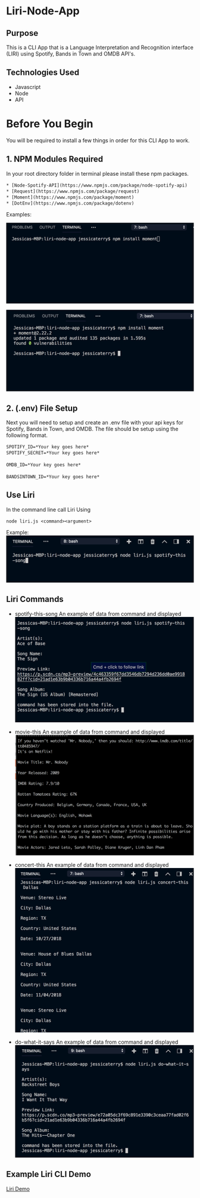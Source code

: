 # Liri-Node-App

## Purpose

This is a CLI App that is a Language Interpretation and Recognition interface (LIRI) using Spotify, Bands in Town and OMDB API's. 

## Technologies Used

* Javascript
* Node
* API

# Before You Begin

You will be required to install a few things in order for this CLI App to work.

## 1. NPM Modules Required
 
 In your root directory folder in terminal please install these npm packages.

 ```
* [Node-Spotify-API](https://www.npmjs.com/package/node-spotify-api)
* [Request](https://www.npmjs.com/package/request)
* [Moment](https://www.npmjs.com/package/moment)
* [DotEnv](https://www.npmjs.com/package/dotenv)
```
Examples: 

![Npm Example Input](screenshots/installNPM.png)

![NPM Successful Install](screenshots/packageInstalled.png)

## 2. (.env) File Setup

Next you will need to setup and create an .env file with your api keys for Spotify, Bands in Town, and OMDB. The file should be setup using the following format.

```
SPOTIFY_ID=*Your key goes here*
SPOTIFY_SECRET=*Your key goes here*

OMDB_ID=*Your key goes here*

BANDSINTOWN_ID=*Your key goes here*
```

## Use Liri

In the command line call Liri Using

```
node liri.js <command><argument>
```
Example:
![Liri Call](screenshots/liriCall.png)

## Liri Commands

* spotify-this-song
 An example of data from command and displayed
 ![song example](screenshots/songData.png)

* movie-this
An example of data from command and displayed
![movie example](screenshots/movieData.png)

* concert-this
An example of data from command and displayed
![concert example](screenshots/concertData.png)

* do-what-it-says
An example of data from command and displayed
![concert example](screenshots/whatData.png)


## Example Liri CLI Demo
[Liri Demo](screenshots/liriDemo.mp4)